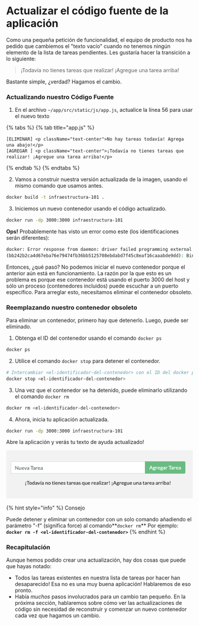 # Actualizar el código fuente de la aplicación

Como una pequeña petición de funcionalidad, el equipo de producto nos ha pedido que cambiemos el "texto vacío" cuando no tenemos ningún elemento de la lista de tareas pendientes. Les gustaría hacer la transición a lo siguiente:

> ¡Todavía no tienes tareas que realizar! ¡Agregue una tarea arriba!

Bastante simple, ¿verdad? Hagamos el cambio.

### Actualizando nuestro Código Fuente <a id="actualizando-nuestro-codigo-fuente"></a>

1. En el archivo `~/app/src/static/js/app.js`, actualice la línea 56 para usar el nuevo texto

{% tabs %}
{% tab title="app.js" %}
```markup
[ELIMINAR] <p className="text-center">No hay tareas todavía! Agrega una abajo!</p>
[AGREGAR ] <p className="text-center">¡Todavía no tienes tareas que realizar! ¡Agregue una tarea arriba!</p>

```
{% endtab %}
{% endtabs %}

2. Vamos a construir nuestra versión actualizada de la imagen, usando el mismo comando que usamos antes.

```bash
docker build -t infraestructura-101 .
```

3. Iniciemos un nuevo contenedor usando el código actualizado.

```bash
docker run -dp 3000:3000 infraestructura-101
```

**Ops!** Probablemente has visto un error como este \(los identificaciones serán diferentes\):

```bash
docker: Error response from daemon: driver failed programming external connectivity on endpoint laughing_burnell 
(bb242b2ca4d67eba76e79474fb36bb5125708ebdabd7f45c8eaf16caaabde9dd): Bind for 0.0.0.0:3000 failed: port is already allocated.
```

Entonces, ¿qué pasó? No podemos iniciar el nuevo contenedor porque el anterior aún está en funcionamiento. La razón por la que esto es un problema es porque ese contenedor está usando el puerto 3000 del host y sólo un proceso \(contenedores incluidos\) puede escuchar a un puerto específico. Para arreglar esto, necesitamos eliminar el contenedor obsoleto.

### Reemplazando nuestro contenedor obsoleto <a id="reemplazando-nuestro-contenedor-obsoleto"></a>

Para eliminar un contenedor, primero hay que detenerlo. Luego, puede ser eliminado.

1. Obtenga el ID del contenedor usando el comando `docker ps`

```bash
docker ps
```

2. Utilice el comando `docker stop` para detener el contenedor.

```bash
# Intercambiar <el-identificador-del-contenedor> con el ID del docker ps
docker stop <el-identificador-del-contenedor>
```

3. Una vez que el contenedor se ha detenido, puede eliminarlo utilizando el comando `docker rm`

```bash
docker rm <el-identificador-del-contenedor> 
```

4. Ahora, inicia tu aplicación actualizada.

```bash
docker run -dp 3000:3000 infraestructura-101
```

 Abre la aplicación y verás tu texto de ayuda actualizado!

![](../.gitbook/assets/todo-app-texto-actualizado.png)

{% hint style="info" %}
Consejo

Puede detener y eliminar un contenedor con un solo comando añadiendo el parámetro "-f"  \(significa force\) al comando**`docker rm`** Por ejemplo: **`docker rm -f <el-identificador-del-contenedor>`**
{% endhint %}

### Recapitulación

Aunque hemos podido crear una actualización, hay dos cosas que puede que hayas notado:

* Todos las tareas existentes en nuestra lista de tareas por hacer han desaparecido! Esa no es una muy buena aplicación! Hablaremos de eso pronto.
* Había _muchos_ pasos involucrados para un cambio tan pequeño. En la próxima sección, hablaremos sobre cómo ver las actualizaciones de código sin necesidad de reconstruir y comenzar un nuevo contenedor cada vez que hagamos un cambio.

